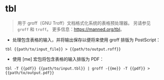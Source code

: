 # tbl

> 用于 groff（GNU Troff）文档格式化系统的表格预处理器。
> 另请参见 `groff` 和 `troff`。
> 更多信息：<https://manned.org/tbl>。

- 处理包含表格的输入，并将输出保存以便将来使用 groff 排版为 PostScript：

`tbl {{path/to/input_file}} > {{path/to/output.roff}}`

- 使用 [me] 宏包将包含表格的输入排版为 PDF：

`tbl -T {{pdf}} {{path/to/input.tbl}} | groff -{{me}} -T {{pdf}} > {{path/to/output.pdf}}`